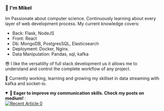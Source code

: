 ### 👋 I'm Mikel

Im Passionate about computer science. 
Continuously learning about every layer of web development process.
My current knowledge covers:
* Back: Flask, NodeJS
* Front: React
* Db: MongoDB, PostgresSQL, Elasticsearch
* Deployment: Docker, Nginx.
* Data Manipulation: Pandas, sql, kafka

:sunglasses: I like the versatility of full stack development us it allows me to understand and control the complete workflow of any project.

🔭 Currently working, learning and growing my skillset in data streaming with kafka and socket-io.

<details open> 
  <summary><b>📑 Eager to improve my communication skills. Check my posts on medium!
</b>:</summary>
  <a target="_blank" href="https://github-readme-medium-recent-article.vercel.app/medium/@mzabalza/0">
    <img src="https://github-readme-medium-recent-article.vercel.app/medium/@mzabalza/0" alt="Recent Article 0">
  </a>
</details>


<!--
**mzabalza/mzabalza** is a ✨ _special_ ✨ repository because its `README.md` (this file) appears on your GitHub profile.

Here are some ideas to get you started:

- 🔭 I’m currently working on ...
- 🌱 I’m currently learning ...
- 👯 I’m looking to collaborate on ...
- 🤔 I’m looking for help with ...
- 💬 Ask me about ...
- 📫 How to reach me: ...
- 😄 Pronouns: ...
- ⚡ Fun fact: ...
-->

